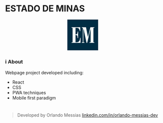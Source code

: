 # ESTADO DE MINAS
<div align="center">
  <p><img src="/public/icon-192x192.png" width="100px"></p>
</div>

### :information_source: About
Webpage project developed including:
- React
- CSS
- PWA techniques
- Mobile first paradigm

#
> Developed by Orlando Messias [linkedin.com/in/orlando-messias-dev](https://www.linkedin.com/in/orlando-messias-dev)



